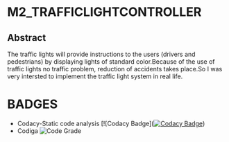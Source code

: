 # M2_TRAFFICLIGHTCONTROLLER

## Abstract
 The traffic lights will provide instructions to the users (drivers and pedestrians) by displaying lights of standard color.Because of the use of traffic lights no traffic problem, reduction of accidents takes place.So I was very intersted to implement the traffic light system in real life.

# BADGES
* Codacy-Static code analysis 
[![Codacy Badge]([![Codacy Badge](https://app.codacy.com/project/badge/Grade/08feacde2c944756a69670dc6dd628e9)](https://www.codacy.com/gh/gsk730/M2_TRAFFICLIGHTCONTROLLER/dashboard?utm_source=github.com&amp;utm_medium=referral&amp;utm_content=gsk730/M2_TRAFFICLIGHTCONTROLLER&amp;utm_campaign=Badge_Grade))
* Codiga
![Code Grade](https://api.codiga.io/project/33151/status/svg)